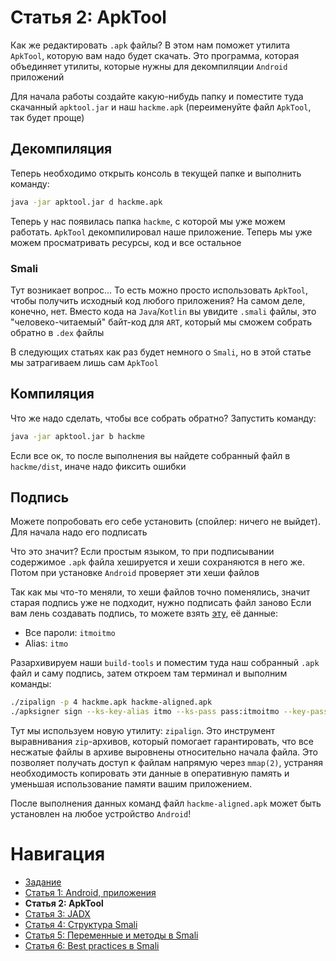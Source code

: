 # Статья 2: ApkTool

Как же редактировать `.apk` файлы? В этом нам поможет утилита `ApkTool`, которую вам надо будет скачать. Это программа, которая объединяет утилиты, которые нужны для декомпиляции `Android` приложений

Для начала работы создайте какую-нибудь папку и поместите туда скачанный `apktool.jar` и наш `hackme.apk` (переименуйте файл `ApkTool`, так будет проще)

## Декомпиляция

Теперь необходимо открыть консоль в текущей папке и выполнить команду:
```bash
java -jar apktool.jar d hackme.apk
```

Теперь у нас появилась папка `hackme`, с которой мы уже можем работать. `ApkTool` декомпилировал наше приложение. Теперь мы уже можем просматривать ресурсы, код и все остальное

### Smali

Тут возникает вопрос... То есть можно просто использовать `ApkTool`, чтобы получить исходный код любого приложения?
На самом деле, конечно, нет. Вместо кода на `Java`/`Kotlin` вы увидите `.smali` файлы, это "человеко-читаемый" байт-код для `ART`, который мы сможем собрать обратно в `.dex` файлы

В следующих статьях как раз будет немного о `Smali`, но в этой статье мы затрагиваем лишь сам `ApkTool`

## Компиляция

Что же надо сделать, чтобы все собрать обратно? Запустить команду:
```bash
java -jar apktool.jar b hackme
```

Если все ок, то после выполнения вы найдете собранный файл в `hackme/dist`, иначе надо фиксить ошибки

## Подпись

Можете попробовать его себе установить (спойлер: ничего не выйдет). Для начала надо его подписать

Что это значит?
Если простым языком, то при подписывании содержимое `.apk` файла хешируется и хеши сохраняются в него же. Потом при установке `Android` проверяет эти хеши файлов

Так как мы что-то меняли, то хеши файлов точно поменялись, значит старая подпись уже не подходит, нужно подписать файл заново
Если вам лень создавать подпись, то можете взять [эту](../assets/key.jks), её данные:
- Все пароли: `itmoitmo`
- Alias: `itmo`

Разархивируем наши `build-tools` и поместим туда наш собранный `.apk` файл и саму подпись, затем откроем там терминал и выполним команды:
```bash
./zipalign -p 4 hackme.apk hackme-aligned.apk
./apksigner sign --ks-key-alias itmo --ks-pass pass:itmoitmo --key-pass pass:itmoitmo --ks key.jks hackme-aligned.apk
```

Тут мы используем новую утилиту: `zipalign`. Это инструмент выравнивания `zip`-архивов, который помогает гарантировать, что все несжатые файлы в архиве выровнены относительно начала файла. Это позволяет получать доступ к файлам напрямую через `mmap(2)`, устраняя необходимость копировать эти данные в оперативную память и уменьшая использование памяти вашим приложением.

После выполнения данных команд файл `hackme-aligned.apk` может быть установлен на любое устройство `Android`!

# Навигация

- [Задание](../README.md)
- [Статья 1: Android, приложения](./APPS.md)
- **Статья 2: ApkTool**
- [Статья 3: JADX](./JADX.md)
- [Статья 4: Структура Smali](./SMALI-STRUCTURE.md)
- [Статья 5: Переменные и методы в Smali](./SMALI-VARS-METHODS.md)
- [Статья 6: Best practices в Smali](./SMALI-BEST-PRACTICES.md)